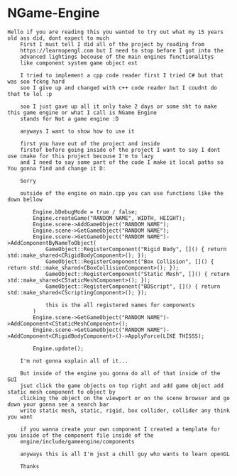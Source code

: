 # NGame-Engine

	Hello if you are reading this you wanted to try out what my 15 years old ass did, dont expect to much
		First I must tell I did all of the project by reading from
		https://learnopengl.com but I need to stop before I got into the 
		advanced lightings becouse of the main engines functionalitys 
		like component system game object ext

		I tried to implement a cpp code reader first I tried C# but that was soo fckng hard
		soo I give up and changed with c++ code reader but I coudnt do that to lol :p

		soo I just gave up all it only take 2 days or some sht to make this game engine or what I call is NGame Engine
		stands for Not a game engine :D

		anyways I want to show how to use it 

		first you have out of the project and inside
		firstof before going inside of the project I want to say I dont use cmake for this project becouse I'm to lazy
		and I need to say some part of the code I make it local paths so You gonna find and change it D:

		Sorry

		outside of the engine on main.cpp you can use functions like the down bellow

			Engine.bDebugMode = true / false;
			Engine.createGame("RANDOM NAME", WIDTH, HEIGHT);
			Engine.scene->AddGameObject("RANDOM NAME");
			Engine.scene->GetGameObject("RANDOM NAME");
			Engine.scene->GetGameObject("RANDOM NAME")->AddComponentByNameToObject(
				GameObject::RegisterComponent("Rigid Body", []() { return std::make_shared<CRigidBodyComponent>(); });
				GameObject::RegisterComponent("Box Collision", []() { return std::make_shared<CBoxCollisionComponent>(); });
				GameObject::RegisterComponent("Static Mesh", []() { return std::make_shared<CStaticMeshComponent>(); });
				GameObject::RegisterComponent("BDScript", []() { return std::make_shared<CScriptingComponent>(); });

				this is the all registered names for components
			)
			Engine.scene->GetGameObject("RANDOM NAME")->AddComponent<CStaticMeshComponent>();
			Engine.scene->GetGameObject("RANDOM NAME")->AddComponent<CRigidBodyComponent>()->ApplyForce(LIKE THISSS);

			Engine.update();

		I'm not gonna explain all of it...

		But inside of the engine you gonna do all of that inside of the GUI
		jsut click the game objects on top right and add game object add static mesh component to object by
		clicking the object on the viewport or on the scene browser and go down your gonna see a search bar
		write static mesh, static, rigid, box collider, collider any think you want 

		if you wanna create your own component I created a template for you inside of the component file inside of the 
		engine/include/gameengine/components

		anyways this is all I'm just a chill guy who wants to learn openGL

		Thanks